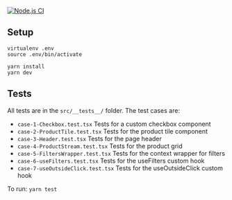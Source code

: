 [![Node.js CI](https://github.com/enzofurlan/react-testing-jest-puppeteer/actions/workflows/node.js.yml/badge.svg)](https://github.com/enzofurlan/react-testing-jest-puppeteer/actions/workflows/node.js.yml)

## Setup

```
virtualenv .env
source .env/bin/activate
```

```
yarn install
yarn dev
```

## Tests

All tests are in the `src/__tests__/` folder. The test cases are:

- `case-1-Checkbox.test.tsx` Tests for a custom checkbox component
- `case-2-ProductTile.test.tsx` Tests for the product tile component
- `case-3-Header.test.tsx` Tests for the page header
- `case-4-ProductStream.test.tsx` Tests for the product grid
- `case-5-FiltersWrapper.test.tsx` Tests for the context wrapper for filters
- `case-6-useFilters.test.tsx` Tests for the useFilters custom hook
- `case-7-useOutsideClick.test.tsx` Tests for the useOutsideClick custom hook

To run:
`yarn test`
